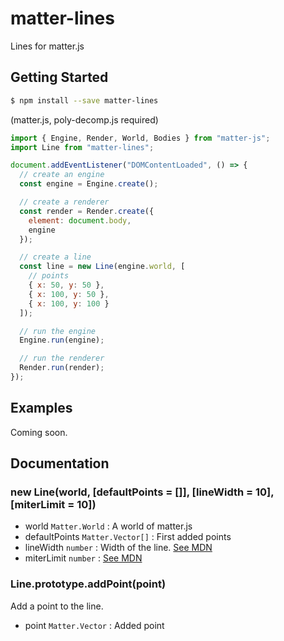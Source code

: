 # matter-lines

Lines for matter.js

## Getting Started

```bash
$ npm install --save matter-lines
```

(matter.js, poly-decomp.js required)

```js
import { Engine, Render, World, Bodies } from "matter-js";
import Line from "matter-lines";

document.addEventListener("DOMContentLoaded", () => {
  // create an engine
  const engine = Engine.create();

  // create a renderer
  const render = Render.create({
    element: document.body,
    engine
  });

  // create a line
  const line = new Line(engine.world, [
    // points
    { x: 50, y: 50 },
    { x: 100, y: 50 },
    { x: 100, y: 100 }
  ]);

  // run the engine
  Engine.run(engine);

  // run the renderer
  Render.run(render);
});
```

## Examples

Coming soon.

## Documentation

### new Line(world, [defaultPoints = []], [lineWidth = 10], [miterLimit = 10])

- world `Matter.World` : A world of matter.js
- defaultPoints `Matter.Vector[]` : First added points
- lineWidth `number` : Width of the line. [See MDN](https://developer.mozilla.org/en-US/docs/Web/API/CanvasRenderingContext2D/lineWidth)
- miterLimit `number` : [See MDN](https://developer.mozilla.org/en-US/docs/Web/API/CanvasRenderingContext2D/miterLimit)

### Line.prototype.addPoint(point)

Add a point to the line.

- point `Matter.Vector` : Added point
